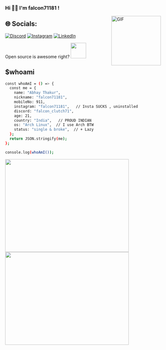<h3> Hi 👋🏼 I'm falcon71181 !</h3>
<img align="right" alt="GIF" height="160px" src="https://media.giphy.com/media/du3J3cXyzhj75IOgvA/giphy.gif" />


## 🌐 Socials:
[![Discord](https://img.shields.io/badge/Discord-%237289DA.svg?logo=discord&logoColor=white)](https://discord.gg/falcon_clutch71) [![Instagram](https://img.shields.io/badge/Instagram-%23E4405F.svg?logo=Instagram&logoColor=white)](https://instagram.com/falcon71181) [![LinkedIn](https://img.shields.io/badge/LinkedIn-%230077B5.svg?logo=linkedin&logoColor=white)](https://linkedin.com/in/abhay-thakur-73470b287) 

Open source is awesome right? <img src="https://github.com/hahwul/hahwul/assets/13212227/af41f7bf-5b41-42dd-aed3-8560a6e3187d" width="50">

<h2>$whoami</h2>


```bash
const whoAmI = () => {
  const me = {
    name: "Abhay Thakur",
    nickname: "falcon71181",
    mobileNo: 911,
    instagram: "falcon71181",   // Insta SUCKS , uninstalled
    discord: "falcon_clutch71",
    age: 21,
    country: "India",   // PROUD INDIAN
    os: "Arch Linux",  // I use Arch BTW
    status: "single & broke",  // + Lazy
  };
  return JSON.stringify(me);
};

console.log(whoAmI());
```

<img src="https://media1.tenor.com/m/7XGeZeBfyUYAAAAC/hack.gif" width="400" height="300"><img src="https://media1.tenor.com/m/PMITaIPBRBkAAAAC/hack-pc.gif" width="400" height="300">
